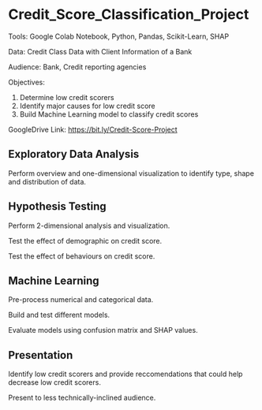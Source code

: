 # Credit_Score_Classification_Project
Tools: Google Colab Notebook, Python, Pandas, Scikit-Learn, SHAP

Data: Credit Class Data with Client Information of a Bank

Audience: Bank, Credit reporting agencies

Objectives: 
  1. Determine low credit scorers 
  2. Identify major causes for low credit score
  3. Build Machine Learning model to classify credit scores

GoogleDrive Link: https://bit.ly/Credit-Score-Project

## Exploratory Data Analysis
Perform overview and one-dimensional visualization to identify type, shape and distribution of data.

## Hypothesis Testing
Perform 2-dimensional analysis and visualization.

Test the effect of demographic on credit score.

Test the effect of behaviours on credit score.

## Machine Learning
Pre-process numerical and categorical data.

Build and test different models.

Evaluate models using confusion matrix and SHAP values. 

## Presentation
Identify low credit scorers and provide reccomendations that could help decrease low credit scorers.

Present to less technically-inclined audience.
